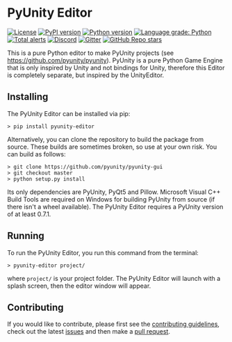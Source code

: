 # PyUnity Editor

[![License](https://img.shields.io/pypi/l/pyunity-gui.svg?logo=python&logoColor=FBE072)](https://github.com/pyunity/pyunity-gui/blob/master/LICENSE)
[![PyPI version](https://img.shields.io/pypi/v/pyunity-gui.svg?logo=python&logoColor=FBE072)](https://pypi.python.org/pypi/pyunity-gui)
[![Python version](https://img.shields.io/pypi/pyversions/pyunity-gui.svg?logo=python&logoColor=FBE072)](https://pypi.python.org/pypi/pyunity-gui)
[![Language grade: Python](https://img.shields.io/lgtm/grade/python/g/pyunity/pyunity-gui.svg?logo=lgtm)](https://lgtm.com/projects/g/pyunity/pyunity-gui/context:python)
[![Total alerts](https://img.shields.io/lgtm/alerts/g/pyunity/pyunity-gui.svg?logo=lgtm&logoWidth=18)](https://lgtm.com/projects/g/pyunity/pyunity-gui/alerts/)
[![Discord](https://img.shields.io/discord/835911328693616680?logo=discord&label=discord)](https://discord.gg/zTn48BEbF9)
[![Gitter](https://badges.gitter.im/pyunity/community.svg)](https://gitter.im/pyunity/community?utm_source=badge&utm_medium=badge&utm_campaign=pr-badge)
[![GitHub Repo stars](https://img.shields.io/github/stars/pyunity/pyunity-gui?logo=github)](https://github.com/pyunity/pyunity-gui/stargazers)

This is a pure Python editor to make PyUnity projects (see https://github.com/pyunity/pyunity).
PyUnity is a pure Python Game Engine that is only inspired by Unity and not bindings for Unity,
therefore this Editor is completely separate, but inspired by the UnityEditor.

## Installing

The PyUnity Editor can be installed via pip:

    > pip install pyunity-editor

Alternatively, you can clone the repository to build the package from source. These builds are sometimes broken, so use at your own risk. You can build as follows:

    > git clone https://github.com/pyunity/pyunity-gui
    > git checkout master
    > python setup.py install

Its only dependencies are PyUnity, PyQt5 and Pillow. Microsoft Visual C++ Build Tools are required on Windows for building PyUnity from source (if there isn't a wheel available). The PyUnity Editor requires a PyUnity version of at least 0.7.1.

## Running
To run the PyUnity Editor, you run this command from the terminal:

    > pyunity-editor project/

where `project/` is your project folder. The PyUnity Editor will launch with a splash screen, then the editor window will appear.

## Contributing

If you would like to contribute, please
first see the [contributing guidelines](https://github.com/pyunity/pyunity-gui/blob/master/contributing.md),
check out the latest [issues](https://github.com/pyunity/pyunity-gui/issues)
and then make a [pull request](https://github.com/pyunity/pyunity-gui/pulls).
